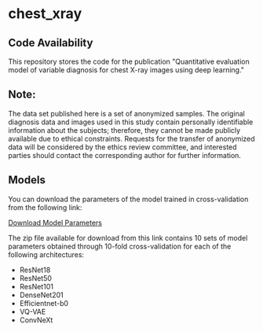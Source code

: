 # chest_xray

## Code Availability

This repository stores the code for the publication 
"Quantitative evaluation model of variable diagnosis for chest X-ray images using deep learning."

## Note:

The data set published here is a set of anonymized samples. The original diagnosis data and images used in this study contain personally identifiable information about the subjects; therefore, they cannot be made publicly available due to ethical constraints. Requests for the transfer of anonymized data will be considered by the ethics review committee, and interested parties should contact the corresponding author for further information.

## Models

You can download the parameters of the model trained in cross-validation from the following link:

[Download Model Parameters](https://figshare.com/articles/software/CNN_models_trained_in_cross-validation/24268450)

The zip file available for download from this link contains 10 sets of model parameters obtained through 10-fold cross-validation for each of the following architectures:

- ResNet18
- ResNet50
- ResNet101
- DenseNet201
- Efficientnet-b0
- VQ-VAE
- ConvNeXt
